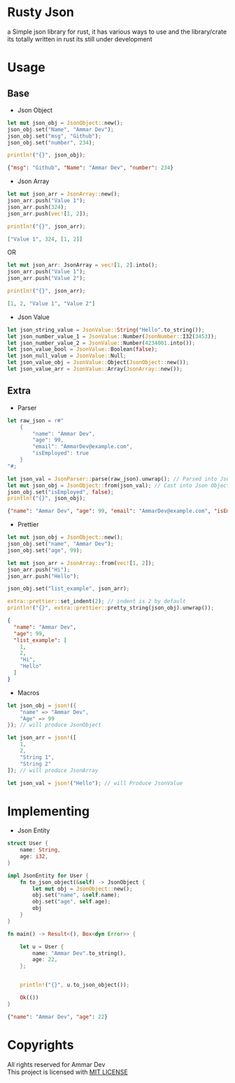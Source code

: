 
# Rusty Json 

a Simple json library for rust, it has various ways to use and the library/crate its totally written in rust its still under development 

#  Usage

## Base 

- Json Object

```rust
let mut json_obj = JsonObject::new();
json_obj.set("Name", "Ammar Dev");
json_obj.set("msg", "Github");
json_obj.set("number", 234);

println!("{}", json_obj);
```

```json
{"msg": "Github", "Name": "Ammar Dev", "number": 234}
```

- Json Array

```rust
let mut json_arr = JsonArray::new();
json_arr.push("Value 1");
json_arr.push(324);
json_arr.push(vec![1, 2]);

println!("{}", json_arr);
```

```json
["Value 1", 324, [1, 2]]
```

OR

```rust
let mut json_arr: JsonArray = vec![1, 2].into();
json_arr.push("Value 1");
json_arr.push("Value 2");

println!("{}", json_arr);
```

```json
[1, 2, "Value 1", "Value 2"]
```

- Json Value

```rust
let json_string_value = JsonValue::String("Hello".to_string());
let json_number_value_1 = JsonValue::Number(JsonNumber::I32(3453));
let json_number_value_2 = JsonValue::Number(4234001.into());
let json_value_bool = JsonValue::Boolean(false);
let json_null_value = JsonValue::Null;
let json_value_obj = JsonValue::Object(JsonObject::new());
let json_value_arr = JsonValue::Array(JsonArray::new());
```

## Extra

- Parser

```rust
let raw_json = r#"
    {
        "name": "Ammar Dev",
        "age": 99,
        "email": "AmmarDev@example.com",
        "isEmployed": true
    }
"#;

let json_val = JsonParser::parse(raw_json).unwrap(); // Parsed into JsonValue
let mut json_obj = JsonObject::from(json_val); // Cast into Json Object
json_obj.set("isEmployed", false);
println!("{}", json_obj);
```

```json
{"name": "Ammar Dev", "age": 99, "email": "AmmarDev@example.com", "isEmployed": false}
```

- Prettier

```rust
let mut json_obj = JsonObject::new();
json_obj.set("name", "Ammar Dev");
json_obj.set("age", 99);

let mut json_arr = JsonArray::from(vec![1, 2]);
json_arr.push("Hi");
json_arr.push("Hello");

json_obj.set("list_example", json_arr);

extra::prettier::set_indent(2); // indent is 2 by default
println!("{}", extra::prettier::pretty_string(json_obj).unwrap());
```

```json
{
  "name": "Ammar Dev",
  "age": 99,
  "list_example": [
    1,
    2,
    "Hi",
    "Hello"
  ]
}
```

- Macros

```rust
let json_obj = json!({
    "name" => "Ammar Dev",
    "Age" => 99
}); // will produce JsonObject

let json_arr = json!([
    1,
    2,
    "String 1",
    "String 2"
]); // will produce JsonArray

let json_val = json!("Hello"); // will Produce JsonValue
```

# Implementing

- Json Entity

```rust
struct User {
    name: String,
    age: i32,
}

impl JsonEntity for User {
    fn to_json_object(&self) -> JsonObject {
        let mut obj = JsonObject::new();
        obj.set("name", &self.name);
        obj.set("age", self.age);
        obj
    }
}

fn main() -> Result<(), Box<dyn Error>> {

    let u = User {
        name: "Ammar Dev".to_string(),
        age: 22,
    };


    println!("{}", u.to_json_object());

    Ok(())
}
```

```json
{"name": "Ammar Dev", "age": 22}
```

# Copyrights

All rights reserved for Ammar Dev <br>
This project is licensed with [MIT LICENSE](https://github.com/ammardevz/rusty_json/blob/master/LICENSE)




